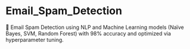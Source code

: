 # Email_Spam_Detection
🚀 Email Spam Detection using NLP and Machine Learning models (Naïve Bayes, SVM, Random Forest) with 98% accuracy and optimized via hyperparameter tuning.
